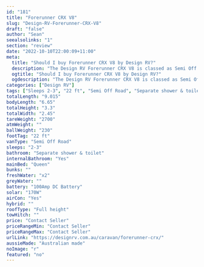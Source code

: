 ```yaml
---
id: "181"
title: "Forerunner CRX V8"
slug: "Design-RV-Forerunner-CRX-V8"
draft: "false"
author: "Sean"
seealsolinks: "1"
section: "review"
date: "2022-10-10T22:00:09+11:00"
meta:
  title: "Should I buy Forerunner CRX V8 by Design RV?"
  description: "The Design RV Forerunner CRX V8 is classed as Semi Off Road, and sleeps 2-3 people. It is Australian made and comes in at 22 ft. It generally has Separate shower & toilet."
  ogtitle: "Should I buy Forerunner CRX V8 by Design RV?"
  ogdescription: "The Design RV Forerunner CRX V8 is classed as Semi Off Road, and sleeps 2-3 people. It is Australian made and comes in at 22 ft. It generally has Separate shower & toilet."
categories: ["Design RV"]
tags: ["Sleeps 2-3", "22 ft", "Semi Off Road", "Separate shower & toilet", "Full height", "Price Unknown"]
totalLength: "9.015"
bodyLength: "6.65"
totalHeight: "3.3"
totalWidth: "2.45"
tareWeight: "2700"
atmWeight: ""
ballWeight: "230"
footTag: "22 ft"
vanType: "Semi Off Road"
sleeps: "2-3"
bathroom: "Separate shower & toilet"
internalBathroom: "Yes"
mainBed: "Queen"
bunks: ""
freshWater: "x2"
greyWater: ""
battery: "100Amp DC Battery"
solar: "170W"
airCon: "Yes"
hybrid: ""
roofType: "Full height"
towHitch: ""
price: "Contact Seller"
priceRangeMin: "Contact Seller"
priceRangeMax: "Contact Seller"
urlLink: "https://designrv.com.au/caravan/forerunner-crx/"
aussieMade: "Australian made"
noImage: "r"
featured: "no"
---
```

